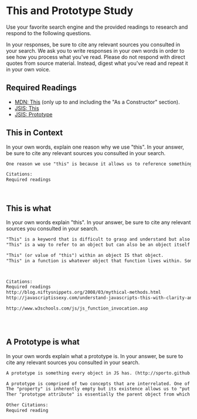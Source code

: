 # This and Prototype Study

Use your favorite search engine and the provided readings to research and
respond to the following questions.

In your responses, be sure to cite any relevant sources you consulted in your
search. We ask you to write responses in your own words in order to see how you
process what you've read. Please do not respond with direct quotes from source
material. Instead, digest what you've read and repeat it in your own voice.

## Required Readings

-   [MDN: This](https://developer.mozilla.org/en-US/docs/Web/JavaScript/Reference/Operators/this)
(only up to and including the "As a Constructor" section).
-   [JSIS: This](http://javascriptissexy.com/understand-javascripts-this-with-clarity-and-master-it/)
-   [JSIS: Prototype](http://javascriptissexy.com/javascript-prototype-in-plain-detailed-language/)

## This in Context

In your own words, explain one reason why we use "this". In your answer, be
sure to cite any relevant sources you consulted in your search.

```md
One reason we use "this" is because it allows us to reference something in different contexts. I see this as being useful in that it can eliminate some human error and make code easier to debug.

Citations:
Required readings




```

## This is what

In your own words explain "this".  In your answer, be
sure to cite any relevant sources you consulted in your search.

```md
"This" is a keyword that is difficult to grasp and understand but also can be extremely useful.
"This" is a way to refer to an object but can also be an object itself if used outside of a function. "This" always refers to an object.

"This" (or value of "this") within an object IS that object.
"This" in a function is whatever object that function lives within. Sometimes that object is the global object. Other times it's a local object.



Citations:
Required readings
http://blog.niftysnippets.org/2008/03/mythical-methods.html
http://javascriptissexy.com/understand-javascripts-this-with-clarity-and-master-it/

http://www.w3schools.com/js/js_function_invocation.asp





```

## A Prototype is what

In your own words explain what a prototype is.  In your answer, be
sure to cite any relevant sources you consulted in your search.

```md
A prototype is something every object in JS has. (http://sporto.github.io/blog/2013/02/22/a-plain-english-guide-to-javascript-prototypes/)

A prototype is comprised of two concepts that are interrelated. One of those is a "prototype property" and one of those is a "prototype attribute".
The "property" is inherently empty but its existence allows us to "put on" or assign(?) inheritance?
Ther "prototype attribute" is essentially the parent object from which an object inherits properties.

Other Citations:
Required reading 

```
